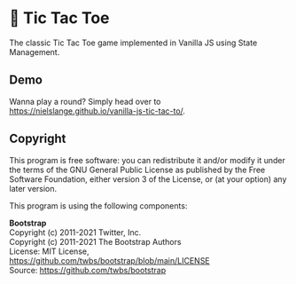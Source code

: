 # 🎲 Tic Tac Toe

The classic Tic Tac Toe game implemented in Vanilla JS using State Management.

## Demo

Wanna play a round? Simply head over to https://nielslange.github.io/vanilla-js-tic-tac-to/.

## Copyright

This program is free software: you can redistribute it and/or modify it under the terms of the GNU General Public License as published by the Free Software Foundation, either version 3 of the License, or (at your option) any later version.

This program is using the following components:

**Bootstrap**   
Copyright (c) 2011-2021 Twitter, Inc.  
Copyright (c) 2011-2021 The Bootstrap Authors  
License: MIT License, https://github.com/twbs/bootstrap/blob/main/LICENSE  
Source: https://github.com/twbs/bootstrap

